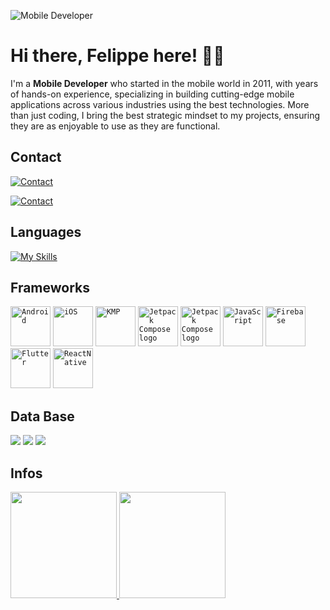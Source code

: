 ![Mobile Developer](https://img.shields.io/badge/Android%20Developer/Mobile%20Developer-12+%20years%20experience-green) 

# Hi there, Felippe here! 👨‍💻

I'm a **Mobile Developer** who started in the mobile world in 2011, with years of hands-on experience, specializing in building cutting-edge mobile applications across various industries using the best technologies. More than just coding, I bring the best strategic mindset to my projects, ensuring they are as enjoyable to use as they are functional.

## Contact
[![Contact](https://skillicons.dev/icons?i=linkedin)](https://www.linkedin.com/in/felippe-dos-santos-ferreira-849645116/)

[![Contact](https://skillicons.dev/icons?i=gmail)](flip_novidade@hotmail.com)

## Languages
[![My Skills](https://skillicons.dev/icons?i=kotlin,java,c,swift,javascript,bash,nodejs,npm&perline=18)](https://skillicons.dev)



## Frameworks
<code><a href="https://www.android.com/" target="_blank"><img height="64" src="https://user-images.githubusercontent.com/14005194/116492019-9fc21680-a871-11eb-97ef-264bc9a65381.png" alt="Android"/></a></code>
<code><a href="https://www.apple.com/ios/" target="_blank"><img height="64" src="https://upload.wikimedia.org/wikipedia/commons/f/fa/Apple_logo_black.svg" alt="iOS"/></a></code>
<code><a href="https://kotlinlang.org/" target="_blank"><img height="64" src="https://upload.wikimedia.org/wikipedia/commons/7/74/Kotlin_Icon.png" alt="KMP"/></a></code>
<code><a href="https://developer.android.com/jetpack/compose" target="_blank"><img height="64" src="https://miro.medium.com/v2/resize:fit:1400/format:webp/1*-1elwQ9eKqBI-q6cGngDKg.png" alt="Jetpack Compose logo"/></a></code>
<code><a href="https://developer.apple.com/swiftui/" target="_blank"><img height="64" src="https://developer.apple.com/assets/elements/icons/swiftui/swiftui-96x96_2x.png" alt="Jetpack Compose logo"/></a></code>
<code><a href="https://www.javascript.com/" target="_blank"><img height="64" src="https://user-images.githubusercontent.com/14005194/116492026-a18bda00-a871-11eb-96f7-6054448fd362.png" alt="JavaScript"/></a></code>
<code><a href="https://firebase.google.com/" target="_blank"><img height="64" src="https://user-images.githubusercontent.com/14005194/116492023-a05aad00-a871-11eb-9095-b89adb134403.png" alt="Firebase"/></a></code>
<code><a href="https://flutter.dev/" target="_blank"><img height="64" src="https://user-images.githubusercontent.com/14005194/116490871-df3b3380-a86e-11eb-8dec-6bc2f155859d.png" alt="Flutter"/></a></code>
<code><a href="https://reactnative.org/" target="_blank"><img height="64" src="https://user-images.githubusercontent.com/14005194/116492666-39d68e80-a873-11eb-97a0-b6a213378843.png" alt="ReactNative"/></a></code>




## Data Base

![](https://img.shields.io/badge/SQlite-005C84?style=for-the-badge&logo=sqlite&logoColor=white)
![](https://img.shields.io/badge/MongoDB-4EA94B?style=for-the-badge&logo=mongodb&logoColor=white)
![](https://img.shields.io/badge/MySQL-005C84?style=for-the-badge&logo=mysql&logoColor=white)



## Infos
<div>
<a href="https://github.com/flipnovidade">
<img height="170em" src="https://github-readme-stats-sigma-five.vercel.app/api?username=flipnovidade&show_icons=true&theme=dark&include_all_commits=true&count_private=true"/>
<img height="170em" src="https://github-readme-stats-sigma-five.vercel.app/api/top-langs/?username=flipnovidade&layout=compact&langs_count=15&theme=dark"/>
</div>



